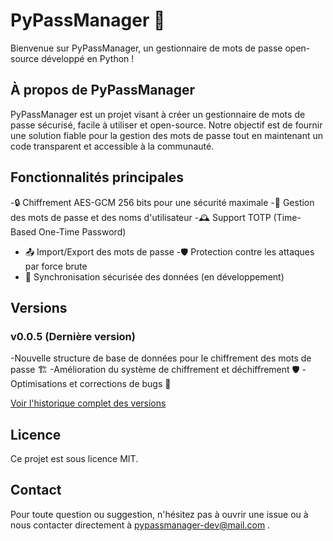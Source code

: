 # PyPassManager 🔐

Bienvenue sur PyPassManager, un gestionnaire de mots de passe open-source développé en Python !

## À propos de PyPassManager

PyPassManager est un projet visant à créer un gestionnaire de mots de passe sécurisé, facile à utiliser et open-source. 
Notre objectif est de fournir une solution fiable pour la gestion des mots de passe tout en maintenant un code transparent et accessible à la communauté.

## Fonctionnalités principales

  -🔒 Chiffrement AES-GCM 256 bits pour une sécurité maximale
  -🔑 Gestion des mots de passe et des noms d'utilisateur
  -🕰️ Support TOTP (Time-Based One-Time Password)
  - 📤 Import/Export des mots de passe
  -🛡️ Protection contre les attaques par force brute
  - 🔄 Synchronisation sécurisée des données (en développement)

## Versions
### v0.0.5 (Dernière version)

  -Nouvelle structure de base de données pour le chiffrement des mots de passe 🏗️
  -Amélioration du système de chiffrement et déchiffrement 🛡️
  -Optimisations et corrections de bugs 🐛

[Voir l'historique complet des versions](https://github.com/PyPassManager/cli-client/blob/main/changelog.md)

## Licence
Ce projet est sous licence MIT.

## Contact
Pour toute question ou suggestion, n'hésitez pas à ouvrir une issue ou à nous contacter directement à [pypassmanager-dev@mail.com](mailto:pypassmanager-dev@mail.com) . 
